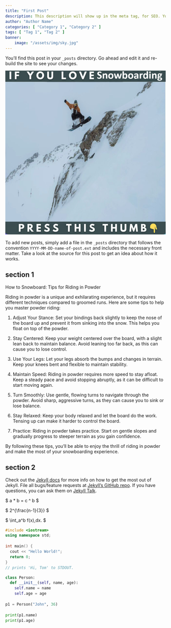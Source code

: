 ```yaml
---
title: "First Post"
description: This description will show up in the meta tag, for SEO. You can also put a description in each post as well.
author: "Author Name"
categories: [ "Category 1", "Category 2" ]
tags: [ "Tag 1", "Tag 2" ]
banner:
    image: "/assets/img/sky.jpg"
---
```


You’ll find this post in your `_posts` directory. Go ahead and edit it and re-build the site to see your changes.

![Image here](/assets/img/snowboard-snow4.png)

To add new posts, simply add a file in the `_posts` directory that follows the convention `YYYY-MM-DD-name-of-post.ext` and includes the necessary front matter. Take a look at the source for this post to get an idea about how it works.

## section 1

How to Snowboard: Tips for Riding in Powder

Riding in powder is a unique and exhilarating experience, but it requires different techniques compared to groomed runs. Here are some tips to help you master powder riding:

1.	Adjust Your Stance: Set your bindings back slightly to keep the nose of the board up and prevent it from sinking into the snow. This helps you float on top of the powder.

2.	Stay Centered: Keep your weight centered over the board, with a slight lean back to maintain balance. Avoid leaning too far back, as this can cause you to lose control.

3.	Use Your Legs: Let your legs absorb the bumps and changes in terrain. Keep your knees bent and flexible to maintain stability.

4.	Maintain Speed: Riding in powder requires more speed to stay afloat. Keep a steady pace and avoid stopping abruptly, as it can be difficult to start moving again.

5.	Turn Smoothly: Use gentle, flowing turns to navigate through the powder. Avoid sharp, aggressive turns, as they can cause you to sink or lose balance.

6.	Stay Relaxed: Keep your body relaxed and let the board do the work. Tensing up can make it harder to control the board.

7.	Practice: Riding in powder takes practice. Start on gentle slopes and gradually progress to steeper terrain as you gain confidence.

By following these tips, you’ll be able to enjoy the thrill of riding in powder and make the most of your snowboarding experience.


## section 2

Check out the [Jekyll docs][jekyll-docs] for more info on how to get the most out of Jekyll. File all bugs/feature requests at [Jekyll’s GitHub repo][jekyll-gh]. If you have questions, you can ask them on [Jekyll Talk][jekyll-talk].

[jekyll-docs]: https://jekyllrb.com/docs/home
[jekyll-gh]: https://github.com/jekyll/jekyll
[jekyll-talk]: https://talk.jekyllrb.com/

$ a \* b = c ^ b $

$ 2^{\frac{n-1}{3}} $

$ \int_a^b f(x)\,dx. $

```cpp
#include <iostream>
using namespace std;

int main() {
  cout << "Hello World!";
  return 0;
}
// prints 'Hi, Tom' to STDOUT.
```

```python
class Person:
  def __init__(self, name, age):
    self.name = name
    self.age = age

p1 = Person("John", 36)

print(p1.name)
print(p1.age)
```
